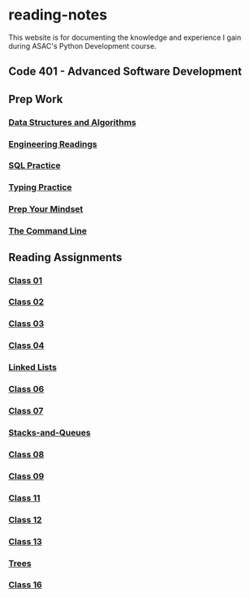 # reading-notes

This website is for documenting the knowledge and experience I gain during ASAC's Python Development course.

## Code 401 - Advanced Software Development

## Prep Work

### [Data Structures and Algorithms](https://github.com/AymanMalkawi122/reading-notes/tree/main/Code%20401/Data%20Structures%20and%20Algorithms)

### [Engineering Readings](https://github.com/AymanMalkawi122/reading-notes/tree/main/Code%20401/Engineering%20Readings)

### [SQL Practice](https://github.com/AymanMalkawi122/reading-notes/tree/main/Code%20401/SQL%20Practice)

### [Typing Practice](https://github.com/AymanMalkawi122/reading-notes/tree/main/Code%20401/Typing%20Practice)

### [Prep Your Mindset](https://github.com/AymanMalkawi122/reading-notes/tree/main/Code%20401/Prep%20Your%20Mindset)

### [The Command Line](https://github.com/AymanMalkawi122/reading-notes/tree/main/Code%20401/The%20Command%20Line)

## Reading Assignments

### [Class 01](https://github.com/AymanMalkawi122/reading-notes/tree/main/Class%20Reading/class01)

### [Class 02](https://github.com/AymanMalkawi122/reading-notes/tree/main/Class%20Reading/class02)

### [Class 03](https://github.com/AymanMalkawi122/reading-notes/tree/main/Class%20Reading/class03)

### [Class 04](https://github.com/AymanMalkawi122/reading-notes/tree/main/Class%20Reading/class04)

### [Linked Lists](https://github.com/AymanMalkawi122/reading-notes/tree/main/Class%20Reading/Linked-lists)

### [Class 06](https://github.com/AymanMalkawi122/reading-notes/tree/main/Class%20Reading/class06)

### [Class 07](https://github.com/AymanMalkawi122/reading-notes/tree/main/Class%20Reading/class07)

### [Stacks-and-Queues](https://github.com/AymanMalkawi122/reading-notes/tree/main/Class%20Reading/Stacks-and-Queues)

### [Class 08](https://github.com/AymanMalkawi122/reading-notes/tree/main/Class%20Reading/class08)

### [Class 09](https://github.com/AymanMalkawi122/reading-notes/tree/main/Class%20Reading/class09)

### [Class 11](https://github.com/AymanMalkawi122/reading-notes/tree/main/Class%20Reading/class11)

### [Class 12](https://github.com/AymanMalkawi122/reading-notes/tree/main/Class%20Reading/class12)

### [Class 13](https://github.com/AymanMalkawi122/reading-notes/tree/main/Class%20Reading/class13)

### [Trees](/Class%20Reading/trees/)

### [Class 16](/Class%20Reading/class16/)
